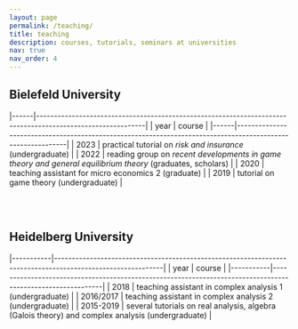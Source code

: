 ```yaml
---
layout: page
permalink: /teaching/
title: teaching
description: courses, tutorials, seminars at universities
nav: true
nav_order: 4
---
```


## Bielefeld University

|------|------------------------------------------------------------------------------------------------------------|
| year | course                                                                                                     |
|------|------------------------------------------------------------------------------------------------------------|
| 2023 | practical tutorial on *risk and insurance* (undergraduate)                                                 |
| 2022 | reading group on *recent developments in game theory and general equilibrium theory* (graduates, scholars) |
| 2020 | teaching assistant for micro economics 2 (graduate)                                                        |
| 2019 | tutorial on game theory (undergraduate)                                                                    |

<div><br> <br></div>

  

## Heidelberg University

|-----------|------------------------------------------------------------------------------------------------------------|
| year      | course                                                                                                     |
|-----------|------------------------------------------------------------------------------------------------------------|
| 2018      | teaching assistant in complex analysis 1 (undergraduate)                                                   |
| 2016/2017 | teaching assistant in complex analysis 2 (undergraduate)                                                   |
| 2015-2019 | several tutorials on real analysis, algebra (Galois theory) and complex analysis (undergraduate)                                                  |
